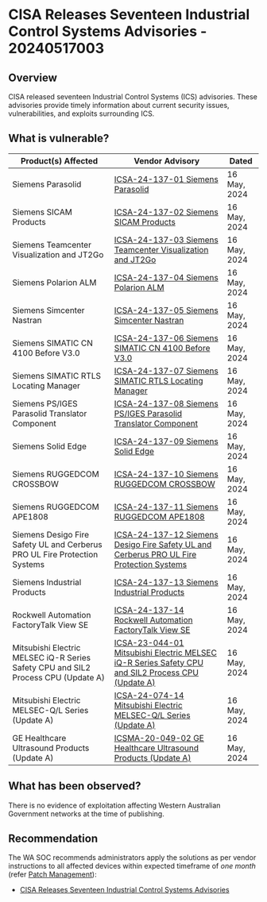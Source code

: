 # CISA Releases Seventeen Industrial Control Systems Advisories - 20240517003

## Overview

CISA released seventeen Industrial Control Systems (ICS) advisories. These advisories provide timely information about current security issues, vulnerabilities, and exploits surrounding ICS.

## What is vulnerable?

| Product(s) Affected                                                               | Vendor Advisory                                                                                                                                                    | Dated        |
| --------------------------------------------------------------------------------- | ------------------------------------------------------------------------------------------------------------------------------------------------------------------ | ------------ |
| Siemens Parasolid                                                                 | [ICSA-24-137-01 Siemens Parasolid](https://www.cisa.gov/news-events/ics-advisories/icsa-24-137-01)                                                                 | 16 May, 2024 |
| Siemens SICAM Products                                                            | [ICSA-24-137-02 Siemens SICAM Products](https://www.cisa.gov/news-events/ics-advisories/icsa-24-137-02)                                                            | 16 May, 2024 |
| Siemens Teamcenter Visualization and JT2Go                                        | [ICSA-24-137-03 Siemens Teamcenter Visualization and JT2Go](https://www.cisa.gov/news-events/ics-advisories/icsa-24-137-03)                                        | 16 May, 2024 |
| Siemens Polarion ALM                                                              | [ICSA-24-137-04 Siemens Polarion ALM](https://www.cisa.gov/news-events/ics-advisories/icsa-24-137-04)                                                              | 16 May, 2024 |
| Siemens Simcenter Nastran                                                         | [ICSA-24-137-05 Siemens Simcenter Nastran](https://www.cisa.gov/news-events/ics-advisories/icsa-24-137-05)                                                         | 16 May, 2024 |
| Siemens SIMATIC CN 4100 Before V3.0                                               | [ICSA-24-137-06 Siemens SIMATIC CN 4100 Before V3.0](https://www.cisa.gov/news-events/ics-advisories/icsa-24-137-06)                                               | 16 May, 2024 |
| Siemens SIMATIC RTLS Locating Manager                                             | [ICSA-24-137-07 Siemens SIMATIC RTLS Locating Manager](https://www.cisa.gov/news-events/ics-advisories/icsa-24-137-07)                                             | 16 May, 2024 |
| Siemens PS/IGES Parasolid Translator Component                                    | [ICSA-24-137-08 Siemens PS/IGES Parasolid Translator Component](https://www.cisa.gov/news-events/ics-advisories/icsa-24-137-08)                                    | 16 May, 2024 |
| Siemens Solid Edge                                                                | [ICSA-24-137-09 Siemens Solid Edge](https://www.cisa.gov/news-events/ics-advisories/icsa-24-137-09)                                                                | 16 May, 2024 |
| Siemens RUGGEDCOM CROSSBOW                                                        | [ICSA-24-137-10 Siemens RUGGEDCOM CROSSBOW](https://www.cisa.gov/news-events/ics-advisories/icsa-24-137-10)                                                        | 16 May, 2024 |
| Siemens RUGGEDCOM APE1808                                                         | [ICSA-24-137-11 Siemens RUGGEDCOM APE1808](https://www.cisa.gov/news-events/ics-advisories/icsa-24-137-11)                                                         | 16 May, 2024 |
| Siemens Desigo Fire Safety UL and Cerberus PRO UL Fire Protection Systems         | [ICSA-24-137-12 Siemens Desigo Fire Safety UL and Cerberus PRO UL Fire Protection Systems](https://www.cisa.gov/news-events/ics-advisories/icsa-24-137-12)         | 16 May, 2024 |
| Siemens Industrial Products                                                       | [ICSA-24-137-13 Siemens Industrial Products](https://www.cisa.gov/news-events/ics-advisories/icsa-24-137-13)                                                       | 16 May, 2024 |
| Rockwell Automation FactoryTalk View SE                                           | [ICSA-24-137-14 Rockwell Automation FactoryTalk View SE](https://www.cisa.gov/news-events/ics-advisories/icsa-24-137-14)                                           | 16 May, 2024 |
| Mitsubishi Electric MELSEC iQ-R Series Safety CPU and SIL2 Process CPU (Update A) | [ICSA-23-044-01 Mitsubishi Electric MELSEC iQ-R Series Safety CPU and SIL2 Process CPU (Update A)](https://www.cisa.gov/news-events/ics-advisories/icsa-24-044-01) | 16 May, 2024 |
| Mitsubishi Electric MELSEC-Q/L Series (Update A)                                  | [ICSA-24-074-14 Mitsubishi Electric MELSEC-Q/L Series (Update A)](https://www.cisa.gov/news-events/ics-advisories/icsa-24-074-14)                                  | 16 May, 2024 |
| GE Healthcare Ultrasound Products (Update A)                                      | [ICSMA-20-049-02 GE Healthcare Ultrasound Products (Update A)](https://www.cisa.gov/news-events/ics-medical-advisories/icsma-20-049-02)                            | 16 May, 2024 |

## What has been observed?

There is no evidence of exploitation affecting Western Australian Government networks at the time of publishing.

## Recommendation

The WA SOC recommends administrators apply the solutions as per vendor instructions to all affected devices within expected timeframe of *one month* (refer [Patch Management](../guidelines/patch-management.md)):

- [CISA Releases Seventeen Industrial Control Systems Advisories](https://www.cisa.gov/news-events/alerts/2024/05/16/cisa-releases-seventeen-industrial-control-systems-advisories)
